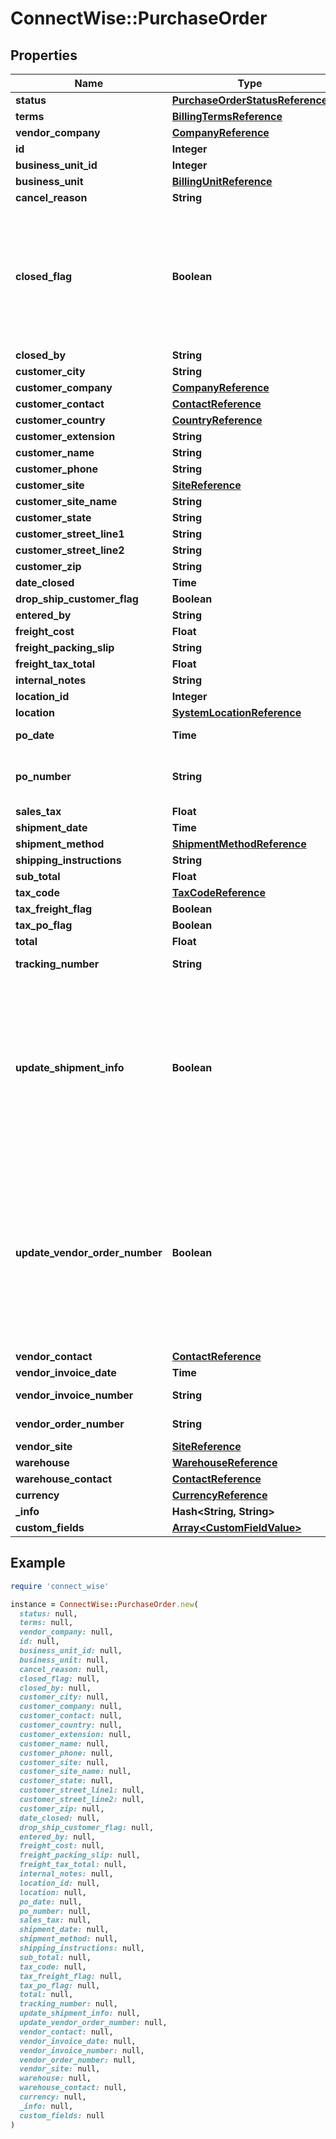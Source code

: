 # ConnectWise::PurchaseOrder

## Properties

| Name | Type | Description | Notes |
| ---- | ---- | ----------- | ----- |
| **status** | [**PurchaseOrderStatusReference**](PurchaseOrderStatusReference.md) |  |  |
| **terms** | [**BillingTermsReference**](BillingTermsReference.md) |  |  |
| **vendor_company** | [**CompanyReference**](CompanyReference.md) |  |  |
| **id** | **Integer** |  | [optional] |
| **business_unit_id** | **Integer** |  | [optional] |
| **business_unit** | [**BillingUnitReference**](BillingUnitReference.md) |  | [optional] |
| **cancel_reason** | **String** |  | [optional] |
| **closed_flag** | **Boolean** | The closed flag can only be updated via updating the purchase order status to a closed/open status. | [optional] |
| **closed_by** | **String** |  | [optional] |
| **customer_city** | **String** |  | [optional] |
| **customer_company** | [**CompanyReference**](CompanyReference.md) |  | [optional] |
| **customer_contact** | [**ContactReference**](ContactReference.md) |  | [optional] |
| **customer_country** | [**CountryReference**](CountryReference.md) |  | [optional] |
| **customer_extension** | **String** |  | [optional] |
| **customer_name** | **String** |  | [optional] |
| **customer_phone** | **String** |  | [optional] |
| **customer_site** | [**SiteReference**](SiteReference.md) |  | [optional] |
| **customer_site_name** | **String** |  | [optional] |
| **customer_state** | **String** |  | [optional] |
| **customer_street_line1** | **String** |  | [optional] |
| **customer_street_line2** | **String** |  | [optional] |
| **customer_zip** | **String** |  | [optional] |
| **date_closed** | **Time** |  | [optional] |
| **drop_ship_customer_flag** | **Boolean** |  | [optional] |
| **entered_by** | **String** |  | [optional] |
| **freight_cost** | **Float** |  | [optional] |
| **freight_packing_slip** | **String** |  | [optional] |
| **freight_tax_total** | **Float** |  | [optional] |
| **internal_notes** | **String** |  | [optional] |
| **location_id** | **Integer** |  | [optional] |
| **location** | [**SystemLocationReference**](SystemLocationReference.md) |  | [optional] |
| **po_date** | **Time** |  Required On Updates; | [optional] |
| **po_number** | **String** |  Required On Updates; Max length: 50; | [optional] |
| **sales_tax** | **Float** |  | [optional] |
| **shipment_date** | **Time** |  | [optional] |
| **shipment_method** | [**ShipmentMethodReference**](ShipmentMethodReference.md) |  | [optional] |
| **shipping_instructions** | **String** |  | [optional] |
| **sub_total** | **Float** |  | [optional] |
| **tax_code** | [**TaxCodeReference**](TaxCodeReference.md) |  | [optional] |
| **tax_freight_flag** | **Boolean** |  | [optional] |
| **tax_po_flag** | **Boolean** |  | [optional] |
| **total** | **Float** |  | [optional] |
| **tracking_number** | **String** |  Max length: 50; | [optional] |
| **update_shipment_info** | **Boolean** | Determines whether or not to update all of the shipment info for each associated line item when new shipment info is passed in. | [optional] |
| **update_vendor_order_number** | **Boolean** | Determines whether or not to update vendor order number for each associated line item when new vendor order number is passed in. | [optional] |
| **vendor_contact** | [**ContactReference**](ContactReference.md) |  | [optional] |
| **vendor_invoice_date** | **Time** |  | [optional] |
| **vendor_invoice_number** | **String** |  Max length: 50; | [optional] |
| **vendor_order_number** | **String** |  Max length: 50; | [optional] |
| **vendor_site** | [**SiteReference**](SiteReference.md) |  | [optional] |
| **warehouse** | [**WarehouseReference**](WarehouseReference.md) |  | [optional] |
| **warehouse_contact** | [**ContactReference**](ContactReference.md) |  | [optional] |
| **currency** | [**CurrencyReference**](CurrencyReference.md) |  | [optional] |
| **_info** | **Hash&lt;String, String&gt;** |  | [optional] |
| **custom_fields** | [**Array&lt;CustomFieldValue&gt;**](CustomFieldValue.md) |  | [optional] |

## Example

```ruby
require 'connect_wise'

instance = ConnectWise::PurchaseOrder.new(
  status: null,
  terms: null,
  vendor_company: null,
  id: null,
  business_unit_id: null,
  business_unit: null,
  cancel_reason: null,
  closed_flag: null,
  closed_by: null,
  customer_city: null,
  customer_company: null,
  customer_contact: null,
  customer_country: null,
  customer_extension: null,
  customer_name: null,
  customer_phone: null,
  customer_site: null,
  customer_site_name: null,
  customer_state: null,
  customer_street_line1: null,
  customer_street_line2: null,
  customer_zip: null,
  date_closed: null,
  drop_ship_customer_flag: null,
  entered_by: null,
  freight_cost: null,
  freight_packing_slip: null,
  freight_tax_total: null,
  internal_notes: null,
  location_id: null,
  location: null,
  po_date: null,
  po_number: null,
  sales_tax: null,
  shipment_date: null,
  shipment_method: null,
  shipping_instructions: null,
  sub_total: null,
  tax_code: null,
  tax_freight_flag: null,
  tax_po_flag: null,
  total: null,
  tracking_number: null,
  update_shipment_info: null,
  update_vendor_order_number: null,
  vendor_contact: null,
  vendor_invoice_date: null,
  vendor_invoice_number: null,
  vendor_order_number: null,
  vendor_site: null,
  warehouse: null,
  warehouse_contact: null,
  currency: null,
  _info: null,
  custom_fields: null
)
```

